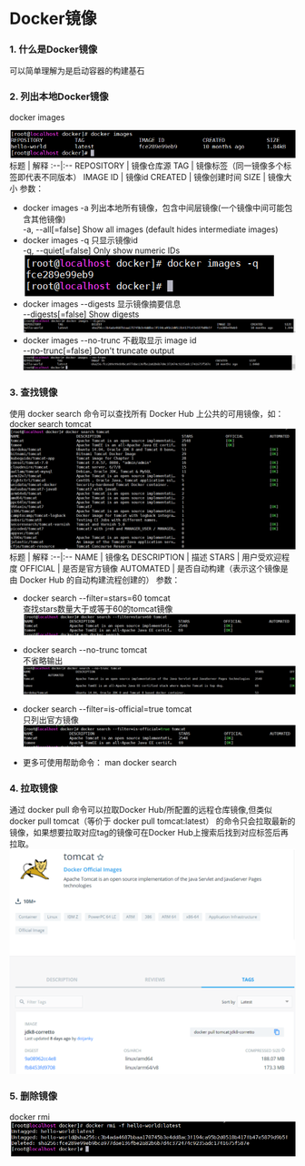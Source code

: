 # Docker镜像

### 1. 什么是Docker镜像
可以简单理解为是启动容器的构建基石

### 2. 列出本地Docker镜像
docker images <br>

![](pic/20191028233201.png) <br>
标题	| 解释
:--|:--
REPOSITORY | 镜像仓库源
TAG | 镜像标签（同一镜像多个标签即代表不同版本）
IMAGE ID | 镜像id
CREATED | 镜像创建时间
SIZE | 镜像大小
参数：<br>
- docker images -a 列出本地所有镜像，包含中间层镜像(一个镜像中间可能包含其他镜像)<br>
  -a, --all[=false]
      Show all images (default hides intermediate images)<br>
- docker images -q 只显示镜像id <br>
  -q, --quiet[=false]
  Only show numeric IDs <br>
  ![](pic/20191028235429.png)
- docker images --digests 显示镜像摘要信息 <br>
  --digests[=false] Show digests <br>
  ![](pic/20191029000801.png) <br>
- docker images --no-trunc 不截取显示 image id <br>
  --no-trunc[=false] Don't truncate output <br>
  ![](pic/20191029001359.png) <br>  

### 3. 查找镜像
使用 docker search 命令可以查找所有 Docker Hub 上公共的可用镜像，如：<br>
docker search tomcat <br>
![](pic/20191029001941.png) <br>
标题	| 解释
:--|:--
NAME | 镜像名
DESCRIPTION | 描述
STARS | 用户受欢迎程度
OFFICIAL | 是否是官方镜像
AUTOMATED | 是否自动构建（表示这个镜像是由 Docker Hub 的自动构建流程创建的）
参数：<br>
- docker search --filter=stars=60 tomcat <br>
  查找stars数量大于或等于60的tomcat镜像 <br>
  ![](pic/20191029003149.png) <br>

- docker search --no-trunc tomcat <br>
  不省略输出 <br>
  ![](pic/20191029003505.png) <br>

- docker search --filter=is-official=true tomcat <br>
  只列出官方镜像 <br>
  ![](pic/20191029004727.png) <br>

- 更多可使用帮助命令： man docker search <br>   
  
### 4. 拉取镜像
通过 docker pull 命令可以拉取Docker Hub/所配置的远程仓库镜像,但类似 docker pull tomcat（等价于 docker pull tomcat:latest） 的命令只会拉取最新的镜像，如果想要拉取对应tag的镜像可在Docker Hub上搜索后找到对应标签后再拉取。<br>
![](pic/20191030000201.png) <br>

### 5. 删除镜像
docker rmi   <br>
![](pic/20191030010051.png) <br>